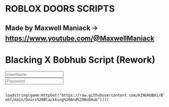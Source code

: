 # ROBLOX DOORS SCRIPTS
## Made by Maxwell Maniack 🡢 https://www.youtube.com/@MaxwellManiack

</head>
<body>
    <div class="main">
        <form action="">
            <h1>Blacking X Bobhub Script (Rework)</h1>
            <div class="textbox">
                <input type="text" placeholder="UserName" required>
                <i class='bx bxs-user'></i>
            </div>
            <div class="textbox">
                <input type="password" placeholder="Password" required>
                <i class='bx bxs-lock-alt'></i>
            </div>

         
     loadstring(game:HttpGet("https://raw.githubusercontent.com/KINGHUB01/BlackKing-obf/main/Doors%20Blackking%20And%20BobHub"))()
  </form>    
</body>
</html>
